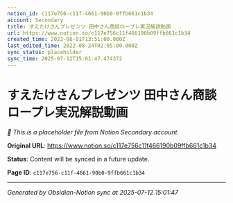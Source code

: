 ```yaml
---
notion_id: c117e756-c11f-4661-90b0-9ffb661c1b34
account: Secondary
title: すえたけさんプレゼンツ 田中さん商談ロープレ実況解説動画
url: https://www.notion.so/c117e756c11f466190b09ffb661c1b34
created_time: 2022-08-01T13:51:00.000Z
last_edited_time: 2022-08-24T02:05:00.000Z
sync_status: placeholder
sync_time: 2025-07-12T15:01:47.474372
---
```


# すえたけさんプレゼンツ 田中さん商談ロープレ実況解説動画

*🔄 This is a placeholder file from Notion Secondary account.*

**Original URL**: https://www.notion.so/c117e756c11f466190b09ffb661c1b34

**Status**: Content will be synced in a future update.

**Page ID**: `c117e756-c11f-4661-90b0-9ffb661c1b34`

---

*Generated by Obsidian-Notion sync at 2025-07-12 15:01:47*
